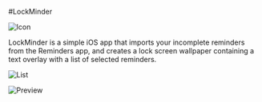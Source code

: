 #LockMinder

![Icon](https://github.com/nealyoung/LockMinder-ObjC/raw/master/icon.png)

LockMinder is a simple iOS app that imports your incomplete reminders from the Reminders app, and creates a lock screen wallpaper containing a text overlay with a list of selected reminders.

![List](https://github.com/nealyoung/LockMinder-ObjC/raw/master/screenshot-list.png)

![Preview](https://github.com/nealyoung/LockMinder-ObjC/raw/master/screenshot-preview.png)
